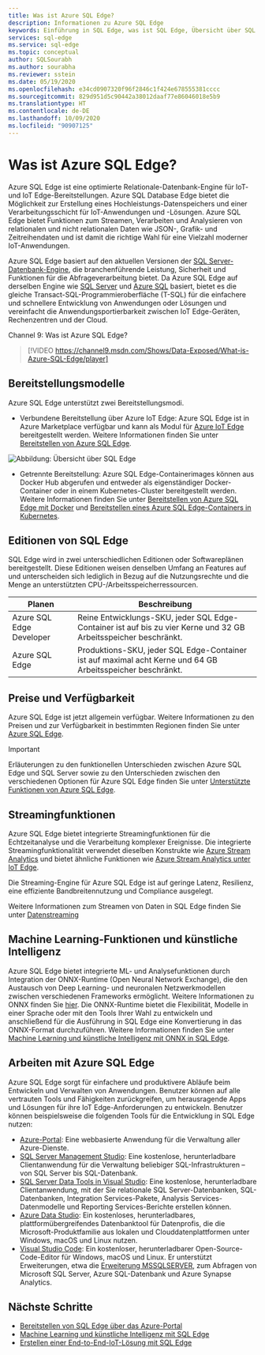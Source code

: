 ```yaml
---
title: Was ist Azure SQL Edge?
description: Informationen zu Azure SQL Edge
keywords: Einführung in SQL Edge, was ist SQL Edge, Übersicht über SQL Edge
services: sql-edge
ms.service: sql-edge
ms.topic: conceptual
author: SQLSourabh
ms.author: sourabha
ms.reviewer: sstein
ms.date: 05/19/2020
ms.openlocfilehash: e34cd0907320f96f2846c1f424e678555381cccc
ms.sourcegitcommit: 829d951d5c90442a38012daaf77e86046018e5b9
ms.translationtype: HT
ms.contentlocale: de-DE
ms.lasthandoff: 10/09/2020
ms.locfileid: "90907125"
---
```

# <a name="what-is-azure-sql-edge"></a>Was ist Azure SQL Edge?

Azure SQL Edge ist eine optimierte Relationale-Datenbank-Engine für IoT- und IoT Edge-Bereitstellungen. Azure SQL Database Edge bietet die Möglichkeit zur Erstellung eines Hochleistungs-Datenspeichers und einer Verarbeitungsschicht für IoT-Anwendungen und -Lösungen. Azure SQL Edge bietet Funktionen zum Streamen, Verarbeiten und Analysieren von relationalen und nicht relationalen Daten wie JSON-, Grafik- und Zeitreihendaten und ist damit die richtige Wahl für eine Vielzahl moderner IoT-Anwendungen.

Azure SQL Edge basiert auf den aktuellen Versionen der [SQL Server-Datenbank-Engine](/sql/sql-server/sql-server-technical-documentation), die branchenführende Leistung, Sicherheit und Funktionen für die Abfrageverarbeitung bietet. Da Azure SQL Edge auf derselben Engine wie [SQL Server](/sql/sql-server/sql-server-technical-documentation) und [Azure SQL](https://docs.microsoft.com/azure/azure-sql/) basiert, bietet es die gleiche Transact-SQL-Programmieroberfläche (T-SQL) für die einfachere und schnellere Entwicklung von Anwendungen oder Lösungen und vereinfacht die Anwendungsportierbarkeit zwischen IoT Edge-Geräten, Rechenzentren und der Cloud.

Channel 9: Was ist Azure SQL Edge?
> [!VIDEO https://channel9.msdn.com/Shows/Data-Exposed/What-is-Azure-SQL-Edge/player]

## <a name="deployment-models"></a>Bereitstellungsmodelle

Azure SQL Edge unterstützt zwei Bereitstellungsmodi.

- Verbundene Bereitstellung über Azure IoT Edge: Azure SQL Edge ist in Azure Marketplace verfügbar und kann als Modul für [Azure IoT Edge](../iot-edge/about-iot-edge.md) bereitgestellt werden. Weitere Informationen finden Sie unter [Bereitstellen von Azure SQL Edge](deploy-portal.md).<br>

![Abbildung: Übersicht über SQL Edge](media/overview/overview.png)

- Getrennte Bereitstellung: Azure SQL Edge-Containerimages können aus Docker Hub abgerufen und entweder als eigenständiger Docker-Container oder in einem Kubernetes-Cluster bereitgestellt werden. Weitere Informationen finden Sie unter [Bereitstellen von Azure SQL Edge mit Docker](disconnected-deployment.md) und [Bereitstellen eines Azure SQL Edge-Containers in Kubernetes](deploy-kubernetes.md).

## <a name="editions-of-sql-edge"></a>Editionen von SQL Edge

SQL Edge wird in zwei unterschiedlichen Editionen oder Softwareplänen bereitgestellt. Diese Editionen weisen denselben Umfang an Features auf und unterscheiden sich lediglich in Bezug auf die Nutzungsrechte und die Menge an unterstützten CPU-/Arbeitsspeicherressourcen.

   |**Planen**  |**Beschreibung**  |
   |---------|---------|
   |Azure SQL Edge Developer  |  Reine Entwicklungs-SKU, jeder SQL Edge-Container ist auf bis zu vier Kerne und 32 GB Arbeitsspeicher beschränkt.  |
   |Azure SQL Edge    |  Produktions-SKU, jeder SQL Edge-Container ist auf maximal acht Kerne und 64 GB Arbeitsspeicher beschränkt. |

## <a name="pricing-and-availability"></a>Preise und Verfügbarkeit

Azure SQL Edge ist jetzt allgemein verfügbar. Weitere Informationen zu den Preisen und zur Verfügbarkeit in bestimmten Regionen finden Sie unter [Azure SQL Edge](https://azure.microsoft.com/services/sql-edge/).

> [!IMPORTANT]
> Erläuterungen zu den funktionellen Unterschieden zwischen Azure SQL Edge und SQL Server sowie zu den Unterschieden zwischen den verschiedenen Optionen für Azure SQL Edge finden Sie unter [Unterstützte Funktionen von Azure SQL Edge](features.md).

## <a name="streaming-capabilities"></a>Streamingfunktionen  

Azure SQL Edge bietet integrierte Streamingfunktionen für die Echtzeitanalyse und die Verarbeitung komplexer Ereignisse. Die integrierte Streamingfunktionalität verwendet dieselben Konstrukte wie [Azure Stream Analytics](../stream-analytics/stream-analytics-introduction.md) und bietet ähnliche Funktionen wie [Azure Stream Analytics unter IoT Edge](../stream-analytics/stream-analytics-edge.md).

Die Streaming-Engine für Azure SQL Edge ist auf geringe Latenz, Resilienz, eine effiziente Bandbreitennutzung und Compliance ausgelegt. 

Weitere Informationen zum Streamen von Daten in SQL Edge finden Sie unter [Datenstreaming](stream-data.md)

## <a name="machine-learning-and-artificial-intelligence-capabilities"></a>Machine Learning-Funktionen und künstliche Intelligenz

Azure SQL Edge bietet integrierte ML- und Analysefunktionen durch Integration der ONNX-Runtime (Open Neural Network Exchange), die den Austausch von Deep Learning- und neuronalen Netzwerkmodellen zwischen verschiedenen Frameworks ermöglicht. Weitere Informationen zu ONNX finden Sie [hier](https://onnx.ai/). Die ONNX-Runtime bietet die Flexibilität, Modelle in einer Sprache oder mit den Tools Ihrer Wahl zu entwickeln und anschließend für die Ausführung in SQL Edge eine Konvertierung in das ONNX-Format durchzuführen. Weitere Informationen finden Sie unter [Machine Learning und künstliche Intelligenz mit ONNX in SQL Edge](onnx-overview.md).

## <a name="working-with-azure-sql-edge"></a>Arbeiten mit Azure SQL Edge

Azure SQL Edge sorgt für einfachere und produktivere Abläufe beim Entwickeln und Verwalten von Anwendungen. Benutzer können auf alle vertrauten Tools und Fähigkeiten zurückgreifen, um herausragende Apps und Lösungen für ihre IoT Edge-Anforderungen zu entwickeln. Benutzer können beispielsweise die folgenden Tools für die Entwicklung in SQL Edge nutzen:

- [Azure-Portal](https://portal.azure.com/): Eine webbasierte Anwendung für die Verwaltung aller Azure-Dienste.
- [SQL Server Management Studio](/sql/ssms/download-sql-server-management-studio-ssms/): Eine kostenlose, herunterladbare Clientanwendung für die Verwaltung beliebiger SQL-Infrastrukturen – von SQL Server bis SQL-Datenbank.
- [SQL Server Data Tools in Visual Studio](/sql/ssdt/download-sql-server-data-tools-ssdt/): Eine kostenlose, herunterladbare Clientanwendung, mit der Sie relationale SQL Server-Datenbanken, SQL-Datenbanken, Integration Services-Pakete, Analysis Services-Datenmodelle und Reporting Services-Berichte erstellen können.
- [Azure Data Studio](/sql/azure-data-studio/what-is/): Ein kostenloses, herunterladbares, plattformübergreifendes Datenbanktool für Datenprofis, die die Microsoft-Produktfamilie aus lokalen und Clouddatenplattformen unter Windows, macOS und Linux nutzen.
- [Visual Studio Code](https://code.visualstudio.com/docs): Ein kostenloser, herunterladbarer Open-Source-Code-Editor für Windows, macOS und Linux. Er unterstützt Erweiterungen, etwa die [Erweiterung MSSQLSERVER](https://aka.ms/mssql-marketplace), zum Abfragen von Microsoft SQL Server, Azure SQL-Datenbank und Azure Synapse Analytics.


## <a name="next-steps"></a>Nächste Schritte

- [Bereitstellen von SQL Edge über das Azure-Portal](deploy-portal.md)
- [Machine Learning und künstliche Intelligenz mit SQL Edge](onnx-overview.md)
- [Erstellen einer End-to-End-IoT-Lösung mit SQL Edge](tutorial-deploy-azure-resources.md)
